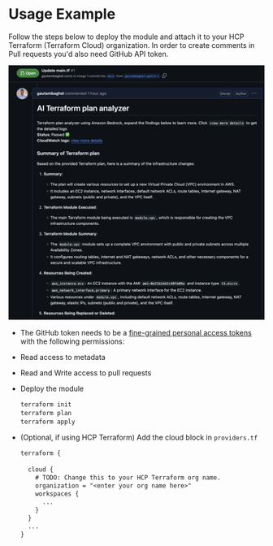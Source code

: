 # Usage Example

Follow the steps below to deploy the module and attach it to your HCP Terraform (Terraform Cloud) organization. In order to create comments in Pull requests you'd also need GitHub API token.


![github_example](../../images/github.png)

* The GitHub token needs to be a [fine-grained personal access tokens](https://docs.github.com/en/authentication/keeping-your-account-and-data-secure/managing-your-personal-access-tokens#creating-a-fine-grained-personal-access-token) with the following permissions:

* Read access to metadata
* Read and Write access to pull requests

* Deploy the module

  ```bash
  terraform init
  terraform plan
  terraform apply
  ```

* (Optional, if using HCP Terraform) Add the cloud block in `providers.tf`

  ```hcl
  terraform {

    cloud {
      # TODO: Change this to your HCP Terraform org name.
      organization = "<enter your org name here>"
      workspaces {
        ...
      }
    }
    ...
  }
  ```
